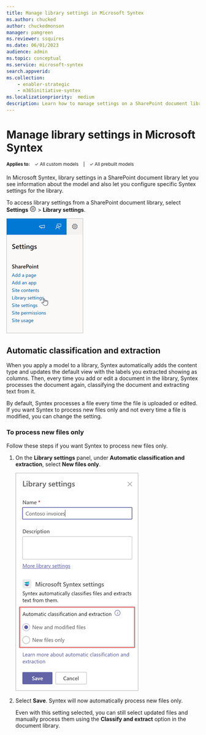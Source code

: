 ```yaml
---
title: Manage library settings in Microsoft Syntex
ms.author: chucked
author: chuckedmonson
manager: pamgreen
ms.reviewer: ssquires
ms.date: 06/01/2023
audience: admin
ms.topic: conceptual
ms.service: microsoft-syntex
search.appverid: 
ms.collection: 
    - enabler-strategic
    - m365initiative-syntex
ms.localizationpriority:  medium
description: Learn how to manage settings on a SharePoint document library with Microsoft Syntex.
---
```


# Manage library settings in Microsoft Syntex

<sup>**Applies to:**  &ensp; &#10003; All custom models &ensp; | &ensp; &#10003; All prebuilt models</sup>

In Microsoft Syntex, library settings in a SharePoint document library let you see information about the model and also let you configure specific Syntex settings for the library.

To access library settings from a SharePoint document library, select **Settings** ![Image showing the Settings menu icon](../media/content-understanding/settings-icon.png) > **Library settings**.

![Screenshot of the Settings menu for a SharePoint document library.](../media/content-understanding/syntex-library-settings.png)

## Automatic classification and extraction

When you apply a model to a library, Syntex automatically adds the content type and updates the default view with the labels you extracted showing as columns. Then, every time you add or edit a document in the library, Syntex processes the document again, classifying the document and extracting text from it.

By default, Syntex processes a file every time the file is uploaded or edited. If you want Syntex to process new files only and not every time a file is modified, you can change the setting.

### To process new files only

Follow these steps if you want Syntex to process new files only.

1. On the **Library settings** panel, under **Automatic classification and extraction**, select **New files only**.

    ![Screenshot of the Library settings panel with the Automatic classification and extraction option highlighted.](../media/content-understanding/automatic-classification-setting.png)

2. Select **Save**. Syntex will now automatically process new files only.

   Even with this setting selected, you can still select updated files and manually process them using the **Classify and extract** option in the document library.
